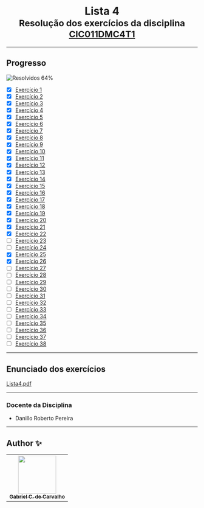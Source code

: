 <div align="center">
	<h1>Lista 4
		<br/>
			<sub>Resolução dos exercícios da disciplina
        <a href="https://drive.google.com/file/d/1mEmz9b7F-P5H8EztTPhIl_DUE1SCMIUK/view">CIC011DMC4T1</a>
      </sub>
	</h1>
</div>

---
## Progresso

![Resolvidos 64%](https://progress-bar.xyz/64/?title=Resolvidos)

* [x] [Exercício 1](https://github.com/Gabriel-Ciriaco/Listas-ATP-II/blob/main/Lista%204/Códigos/lista4_ex01.c)
* [x] [Exercício 2](https://github.com/Gabriel-Ciriaco/Listas-ATP-II/blob/main/Lista%204/Códigos/lista4_ex02.c)
* [x] [Exercício 3](https://github.com/Gabriel-Ciriaco/Listas-ATP-II/blob/main/Lista%204/Códigos/lista4_ex03.c)
* [x] [Exercício 4](https://github.com/Gabriel-Ciriaco/Listas-ATP-II/blob/main/Lista%204/Códigos/lista4_ex04.c)
* [x] [Exercício 5](https://github.com/Gabriel-Ciriaco/Listas-ATP-II/blob/main/Lista%204/Códigos/lista4_ex05.c)
* [x] [Exercício 6](https://github.com/Gabriel-Ciriaco/Listas-ATP-II/blob/main/Lista%204/Códigos/lista4_ex06.c)
* [x] [Exercício 7](https://github.com/Gabriel-Ciriaco/Listas-ATP-II/blob/main/Lista%204/Códigos/lista4_ex07.c)
* [x] [Exercício 8](https://github.com/Gabriel-Ciriaco/Listas-ATP-II/blob/main/Lista%204/Códigos/lista4_ex08.c)
* [x] [Exercício 9](https://github.com/Gabriel-Ciriaco/Listas-ATP-II/blob/main/Lista%204/Códigos/lista4_ex09.c)
* [x] [Exercício 10](https://github.com/Gabriel-Ciriaco/Listas-ATP-II/blob/main/Lista%204/Códigos/lista4_ex10.c)
* [x] [Exercício 11](https://github.com/Gabriel-Ciriaco/Listas-ATP-II/blob/main/Lista%204/Códigos/lista4_ex11.c)
* [x] [Exercício 12](https://github.com/Gabriel-Ciriaco/Listas-ATP-II/blob/main/Lista%204/Códigos/lista4_ex12.c)
* [x] [Exercício 13](https://github.com/Gabriel-Ciriaco/Listas-ATP-II/blob/main/Lista%204/Códigos/lista4_ex13.c)
* [x] [Exercício 14](https://github.com/Gabriel-Ciriaco/Listas-ATP-II/blob/main/Lista%204/Códigos/lista4_ex14.c)
* [x] [Exercício 15](https://github.com/Gabriel-Ciriaco/Listas-ATP-II/blob/main/Lista%204/Códigos/lista4_ex15.c)
* [x] [Exercício 16](https://github.com/Gabriel-Ciriaco/Listas-ATP-II/blob/main/Lista%204/Códigos/lista4_ex16.c)
* [x] [Exercício 17](https://github.com/Gabriel-Ciriaco/Listas-ATP-II/blob/main/Lista%204/Códigos/lista4_ex17.c)
* [x] [Exercício 18](https://github.com/Gabriel-Ciriaco/Listas-ATP-II/blob/main/Lista%204/Códigos/lista4_ex18.c)
* [x] [Exercício 19](https://github.com/Gabriel-Ciriaco/Listas-ATP-II/blob/main/Lista%204/Códigos/lista4_ex19.c)
* [x] [Exercício 20](https://github.com/Gabriel-Ciriaco/Listas-ATP-II/blob/main/Lista%204/Códigos/lista4_ex20.c)
* [x] [Exercício 21](https://github.com/Gabriel-Ciriaco/Listas-ATP-II/blob/main/Lista%204/Códigos/lista4_ex21.c)
* [x] [Exercício 22](https://github.com/Gabriel-Ciriaco/Listas-ATP-II/blob/main/Lista%204/Códigos/lista4_ex22.c)
* [ ] [Exercício 23](https://github.com/Gabriel-Ciriaco/Listas-ATP-II/blob/main/Lista%204/Códigos/lista4_ex23.c)
* [ ] [Exercício 24](https://github.com/Gabriel-Ciriaco/Listas-ATP-II/blob/main/Lista%204/Códigos/lista4_ex24.c)
* [x] [Exercício 25](https://github.com/Gabriel-Ciriaco/Listas-ATP-II/blob/main/Lista%204/Códigos/lista4_ex25.c)
* [x] [Exercício 26](https://github.com/Gabriel-Ciriaco/Listas-ATP-II/blob/main/Lista%204/Códigos/lista4_ex26.c)
* [ ] [Exercício 27](https://github.com/Gabriel-Ciriaco/Listas-ATP-II/blob/main/Lista%204/Códigos/lista4_ex27.c)
* [ ] [Exercício 28](https://github.com/Gabriel-Ciriaco/Listas-ATP-II/blob/main/Lista%204/Códigos/lista4_ex28.c)
* [ ] [Exercício 29](https://github.com/Gabriel-Ciriaco/Listas-ATP-II/blob/main/Lista%204/Códigos/lista4_ex29.c)
* [ ] [Exercício 30](https://github.com/Gabriel-Ciriaco/Listas-ATP-II/blob/main/Lista%204/Códigos/lista4_ex30.c)
* [ ] [Exercício 31](https://github.com/Gabriel-Ciriaco/Listas-ATP-II/blob/main/Lista%204/Códigos/lista4_ex31.c)
* [ ] [Exercício 32](https://github.com/Gabriel-Ciriaco/Listas-ATP-II/blob/main/Lista%204/Códigos/lista4_ex32.c)
* [ ] [Exercício 33](https://github.com/Gabriel-Ciriaco/Listas-ATP-II/blob/main/Lista%204/Códigos/lista4_ex33.c)
* [ ] [Exercício 34](https://github.com/Gabriel-Ciriaco/Listas-ATP-II/blob/main/Lista%204/Códigos/lista4_ex34.c)
* [ ] [Exercício 35](https://github.com/Gabriel-Ciriaco/Listas-ATP-II/blob/main/Lista%204/Códigos/lista4_ex35.c)
* [ ] [Exercício 36](https://github.com/Gabriel-Ciriaco/Listas-ATP-II/blob/main/Lista%204/Códigos/lista4_ex36.c)
* [ ] [Exercício 37](https://github.com/Gabriel-Ciriaco/Listas-ATP-II/blob/main/Lista%204/Códigos/lista4_ex37.c)
* [ ] [Exercício 38](https://github.com/Gabriel-Ciriaco/Listas-ATP-II/blob/main/Lista%204/Códigos/lista4_ex38.c)

---

## Enunciado dos exercícios

[Lista4.pdf](https://github.com/Gabriel-Ciriaco/Listas-ATP-II/blob/main/Lista%204/Enunciados/Lista%204.pdf)

---

### Docente da Disciplina
 * Danillo Roberto Pereira

---

## Author ✨

<table>
	<tr>
		<td align="center">
			<a href="https://github.com/Gabriel-Ciriaco">
				<img src="https://avatars.githubusercontent.com/u/66225865" width="100px;" alt=""/>
				<br>
				<sub>
					<b>Gabriel C. de Carvalho</b>
				</sub>
		</td>
	</tr>
</table>
